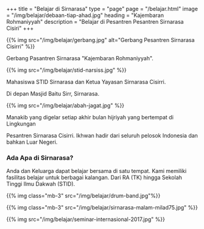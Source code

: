 +++
title = "Belajar di Sirnarasa"
type = "page"
page = "/belajar.html"
image = "/img/belajar/debaan-tiap-ahad.jpg"
heading = "Kajembaran Rohmaniyyah"
description = "Belajar di Pesantren Pesantren Sirnarasa Cisiri"
+++

{{% img src="/img/belajar/gerbang.jpg" alt="Gerbang Pesantren Sirnarasa Cisirri" %}}

Gerbang Pasantren Sirnarasa "Kajembaran Rohmaniyyah".

{{% img src="/img/belajar/stid-narsiss.jpg" %}}

Mahasiswa STID Sirnarasa dan Ketua Yayasan Sirnarasa Cisirri.

Di depan Masjid Baitu Sirr, Sirnarasa.

{{% img src="/img/belajar/abah-jagat.jpg" %}}

Manakib yang digelar setiap akhir bulan hijriyah yang bertempat di Lingkungan

Pesantren Sirnarasa Cisirri. Ikhwan hadir dari seluruh pelosok Indonesia
dan bahkan Luar Negeri.

### Ada Apa di Sirnarasa?
  
Anda dan Keluarga dapat belajar bersama di satu tempat. Kami memiliki fasilitas belajar untuk berbagai kalangan.
Dari RA (TK) hingga Sekolah Tinggi Ilmu Dakwah (STID).
    
  {{% img class="mb-3"  src="/img/belajar/drum-band.jpg"%}}

  {{% img class="mb-3" src="/img/belajar/sirnarasa-malam-milad75.jpg" %}}

  {{% img src="/img/belajar/seminar-internasional-2017.jpg" %}}